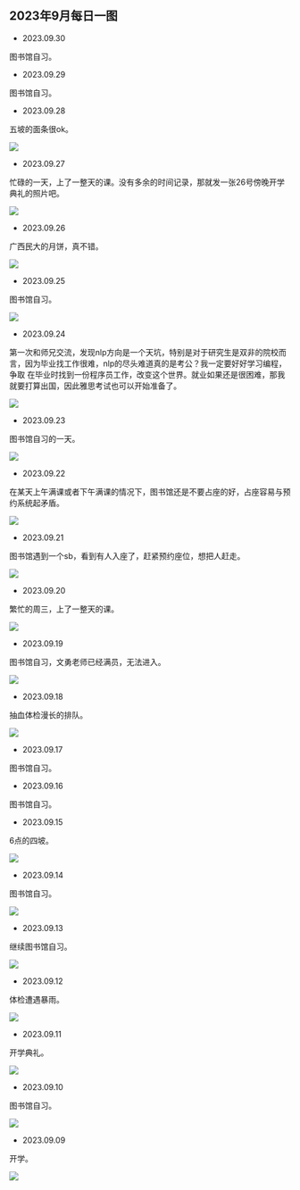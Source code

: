## 2023年9月每日一图

- 2023.09.30

图书馆自习。

- 2023.09.29

图书馆自习。

- 2023.09.28

五坡的面条很ok。

![](https://vip2.loli.io/2023/09/28/2oiE1jkKUvXxWs5.webp)

- 2023.09.27

忙碌的一天，上了一整天的课。没有多余的时间记录，那就发一张26号傍晚开学典礼的照片吧。

![](https://vip2.loli.io/2023/09/28/5MQETg3qsivxZeX.webp)

- 2023.09.26

广西民大的月饼，真不错。

![](https://vip2.loli.io/2023/09/28/2znXbPrgB8kSxYA.webp)

- 2023.09.25

图书馆自习。

![](https://vip2.loli.io/2023/09/25/PHqJIif7tKoSgkc.webp)

- 2023.09.24

第一次和师兄交流，发现nlp方向是一个天坑，特别是对于研究生是双非的院校而言，因为毕业找工作很难，nlp的尽头难道真的是考公？我一定要好好学习编程，争取
在毕业时找到一份程序员工作，改变这个世界。就业如果还是很困难，那我就要打算出国，因此雅思考试也可以开始准备了。

![](https://vip2.loli.io/2023/09/24/AhYqprwoavtcyJN.webp)

- 2023.09.23

图书馆自习的一天。

![](https://vip2.loli.io/2023/09/24/uNzTkvoRPcEx8qY.webp)

- 2023.09.22

在某天上午满课或者下午满课的情况下，图书馆还是不要占座的好，占座容易与预约系统起矛盾。

![](https://vip2.loli.io/2023/09/22/8l46RsBkZbMOInN.webp)

- 2023.09.21

图书馆遇到一个sb，看到有人入座了，赶紧预约座位，想把人赶走。

![](https://vip2.loli.io/2023/09/21/XK9mP2eAI1diVJv.webp)

- 2023.09.20

繁忙的周三，上了一整天的课。

![](https://vip2.loli.io/2023/09/20/OHDnJsUAmg162Nb.webp)

- 2023.09.19

图书馆自习，文勇老师已经满员，无法进入。

![](https://vip2.loli.io/2023/09/20/OpdUREGMogPZ8Fi.webp)

- 2023.09.18

抽血体检漫长的排队。

![](https://vip2.loli.io/2023/09/20/KDvQ8BWunsjqcmk.webp)

- 2023.09.17

图书馆自习。

- 2023.09.16

图书馆自习。

- 2023.09.15

6点的四坡。

![](https://vip2.loli.io/2023/09/15/S7pWf4YKACdzUnb.webp)

- 2023.09.14

图书馆自习。

![](https://vip2.loli.io/2023/09/15/yEkwngv9Nc1LmBI.webp)

- 2023.09.13

继续图书馆自习。

![](https://vip2.loli.io/2023/09/13/MJEwRN3mjleGTWD.webp)

- 2023.09.12

体检遭遇暴雨。

![](https://vip2.loli.io/2023/09/13/UTgQLj2M4mvaiqk.webp)

- 2023.09.11

开学典礼。

![](https://vip2.loli.io/2023/09/13/HnBNIpYTva5jmqt.webp)

- 2023.09.10

图书馆自习。

![](https://vip2.loli.io/2023/09/10/snWfmPZeGYz2DCN.webp)

- 2023.09.09

开学。

![](https://vip2.loli.io/2023/09/09/vCchE57HpQNfGDs.webp)